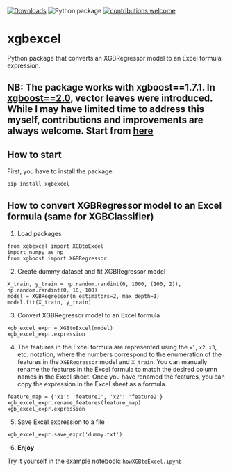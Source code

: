 [![Downloads](https://static.pepy.tech/badge/xgbexcel)](https://pepy.tech/project/xgbexcel) ![Python package](https://github.com/KalinNonchev/xgbexcel/actions/workflows/python-package.yml/badge.svg) [![contributions welcome](https://img.shields.io/badge/contributions-welcome-brightgreen.svg?style=flat)](https://github.com/KalinNonchev/xgbexcel/issues)
# xgbexcel

Python package that converts an XGBRegressor model to an Excel formula expression.

## NB: The package works with xgboost==1.7.1. In [xgboost==2.0](https://github.com/dmlc/xgboost/releases/tag/v2.0.0), vector leaves were introduced. While I may have limited time to address this myself, contributions and improvements are always welcome. Start from [here](https://github.com/dmlc/xgboost/releases/tag/v2.0.0)

## How to start

First, you have to install the package.

```bash
pip install xgbexcel
```

## How to convert XGBRegressor model to an Excel formula (same for XGBClassifier)

1. Load packages
```
from xgbexcel import XGBtoExcel
import numpy as np
from xgboost import XGBRegressor
```

2. Create dummy dataset and fit XGBRegressor model
```
X_train, y_train = np.random.randint(0, 1000, (100, 2)), np.random.randint(0, 10, 100)
model = XGBRegressor(n_estimators=2, max_depth=1)
model.fit(X_train, y_train)
```

3. Convert XGBRegressor model to an Excel formula
```
xgb_excel_expr = XGBtoExcel(model)
xgb_excel_expr.expression
```

4. The features in the Excel formula are represented using the `x1`, `x2`, `x3`, etc. notation, where the numbers correspond to the enumeration of the features in the `XGBRegressor` model and `X_train`. You can manually rename the features in the Excel formula to match the desired column names in the Excel sheet. Once you have renamed the features, you can copy the expression in the Excel sheet as a formula.

```
feature_map = {'x1': 'feature1', 'x2': 'feature2'}
xgb_excel_expr.rename_features(feature_map)
xgb_excel_expr.expression
```

5. Save Excel expression to a file
```
xgb_excel_expr.save_expr('dummy.txt')
```

6. **Enjoy**

Try it yourself in the example notebook: `howXGBtoExcel.ipynb` 
